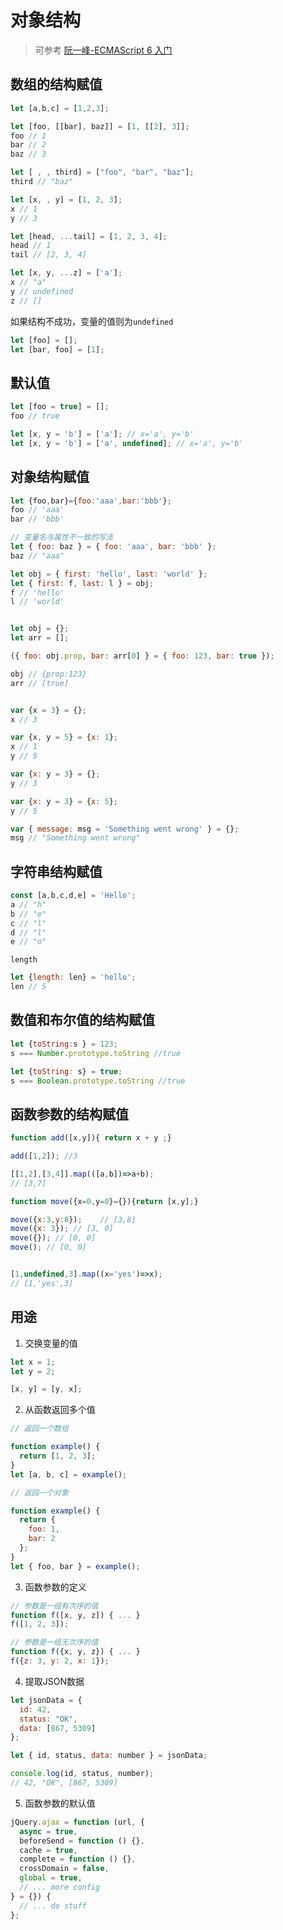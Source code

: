 # 对象结构   
  
> 可参考 [阮一峰-ECMAScript 6 入门](http://es6.ruanyifeng.com/#docs/destructuring)    
   
## 数组的结构赋值

```javascript
let [a,b,c] = [1,2,3];   

let [foo, [[bar], baz]] = [1, [[2], 3]];
foo // 1
bar // 2
baz // 3

let [ , , third] = ["foo", "bar", "baz"];
third // "baz"

let [x, , y] = [1, 2, 3];
x // 1
y // 3

let [head, ...tail] = [1, 2, 3, 4];
head // 1
tail // [2, 3, 4]

let [x, y, ...z] = ['a'];
x // "a"
y // undefined
z // []
```   

如果结构不成功，变量的值则为`undefined`   

```javascript
let [foo] = [];
let [bar, foo] = [1];
```   

## 默认值   

```javascript
let [foo = true] = [];
foo // true

let [x, y = 'b'] = ['a']; // x='a', y='b'
let [x, y = 'b'] = ['a', undefined]; // x='a', y='b'
```

## 对象结构赋值   

```javascript
let {foo,bar}={foo:'aaa',bar:'bbb'};
foo // 'aaa'
bar // 'bbb'

// 变量名与属性不一致的写法
let { foo: baz } = { foo: 'aaa', bar: 'bbb' };
baz // "aaa"

let obj = { first: 'hello', last: 'world' };
let { first: f, last: l } = obj;
f // 'hello'
l // 'world'


let obj = {};
let arr = [];

({ foo: obj.prop, bar: arr[0] } = { foo: 123, bar: true });

obj // {prop:123}
arr // [true]


var {x = 3} = {};
x // 3

var {x, y = 5} = {x: 1};
x // 1
y // 5

var {x: y = 3} = {};
y // 3

var {x: y = 3} = {x: 5};
y // 5

var { message: msg = 'Something went wrong' } = {};
msg // "Something went wrong"
```

## 字符串结构赋值   
  
```javascript
const [a,b,c,d,e] = 'Hello';
a // "h"
b // "e"
c // "l"
d // "l"
e // "o"
```  
`length`   

```javascript
let {length: len} = 'hello';
len // 5
```  

## 数值和布尔值的结构赋值   

```javascript
let {toString:s } = 123;
s === Number.prototype.toString //true

let {toString: s} = true;
s === Boolean.prototype.toString //true
```  
## 函数参数的结构赋值   

```javascript
function add([x,y]){ return x + y ;}

add([1,2]); //3

[[1,2],[3,4]].map(([a,b])=>a+b);
// [3,7]

function move({x=0,y=0}={}){return [x,y];}

move({x:3,y:8});    // [3,8]
move({x: 3}); // [3, 0]
move({}); // [0, 0]
move(); // [0, 0]


[1,undefined,3].map((x='yes')=>x);
// [1,'yes',3]
```    
## 用途  

1. 交换变量的值   

```javascript
let x = 1;
let y = 2;

[x, y] = [y, x];
```   

2. 从函数返回多个值   

```javascript
// 返回一个数组

function example() {
  return [1, 2, 3];
}
let [a, b, c] = example();

// 返回一个对象

function example() {
  return {
    foo: 1,
    bar: 2
  };
}
let { foo, bar } = example();
```   

3. 函数参数的定义   

```javascript
// 参数是一组有次序的值
function f([x, y, z]) { ... }
f([1, 2, 3]);

// 参数是一组无次序的值
function f({x, y, z}) { ... }
f({z: 3, y: 2, x: 1});
```   
  
4. 提取JSON数据   

```javascript
let jsonData = {
  id: 42,
  status: "OK",
  data: [867, 5309]
};

let { id, status, data: number } = jsonData;

console.log(id, status, number);
// 42, "OK", [867, 5309]
```   
  
5. 函数参数的默认值   

```javascript
jQuery.ajax = function (url, {
  async = true,
  beforeSend = function () {},
  cache = true,
  complete = function () {},
  crossDomain = false,
  global = true,
  // ... more config
} = {}) {
  // ... do stuff
};
```   
